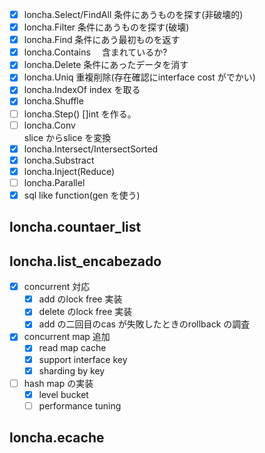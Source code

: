 
- [X] loncha.Select/FindAll
    条件にあうものを探す(非破壊的)
- [X] loncha.Filter 
    条件にあうものを探す(破壊)
- [x] loncha.Find 
    条件にあう最初ものを返す
- [x] loncha.Contains　
    含まれているか?
- [x] loncha.Delete 
    条件にあったデータを消す
- [X] loncha.Uniq 重複削除(存在確認にinterface cost がでかい)
- [x] loncha.IndexOf index を取る
- [x] loncha.Shuffle 
- [ ] loncha.Step()  []int を作る。
- [ ] loncha.Conv   
    slice からslice を変換
- [x] loncha.Intersect/IntersectSorted
- [x] loncha.Substract
- [x] loncha.Inject(Reduce)
- [ ] loncha.Parallel 
- [X] sql like function(gen を使う)
## loncha.countaer_list

## loncha.list_encabezado

- [x] concurrent 対応
  - [x] add のlock free 実装
  - [x] delete のlock free 実装
  - [x] add の二回目のcas が失敗したときのrollback の調査
- [x] concurrent map 追加
  - [x] read map cache
  - [x] support interface key
  - [x] sharding by key  
- [ ] hash map の実装
  - [x] level bucket
  - [ ] performance tuning 
## loncha.ecache
